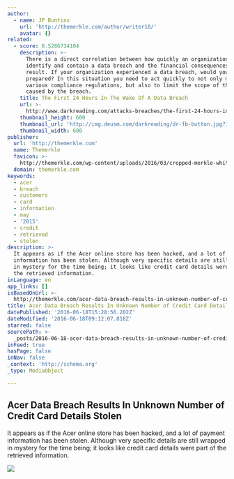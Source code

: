 ```yaml
---
author:
  - name: JP Buntinx
    url: 'http://themerkle.com/author/writer10/'
    avatar: {}
related:
  - score: 0.5286734104
    description: >-
      There is a direct correlation between how quickly an organization can
      identify and contain a data breach and the financial consequences that may
      result. If your organization experienced a data breach, would you be
      prepared? In this situation you need to act quickly to not only meet
      various compliance regulations, but also to limit the scope of the damage
      caused by the breach.
    title: The First 24 Hours In The Wake Of A Data Breach
    url: >-
      http://www.darkreading.com/attacks-breaches/the-first-24-hours-in-the-wake-of-a-data-breach/a/d-id/1321426
    thumbnail_height: 600
    thumbnail_url: 'http://img.deusm.com/darkreading/dr-fb-button.jpg?18328'
    thumbnail_width: 600
publisher:
  url: 'http://themerkle.com'
  name: Themerkle
  favicon: >-
    http://themerkle.com/wp-content/uploads/2016/03/cropped-merkle-white-1-192x192.png
  domain: themerkle.com
keywords:
  - acer
  - breach
  - customers
  - card
  - information
  - may
  - '2015'
  - credit
  - retrieved
  - stolen
description: >-
  It appears as if the Acer online store has been hacked, and a lot of payment
  information has been stolen. Although very specific details are still wrapped
  in mystery for the time being; it looks like credit card details were part of
  the retrieved information.
inLanguage: en
app_links: []
isBasedOnUrl: >-
  http://themerkle.com/acer-data-breach-results-in-unknown-number-of-credit-card-details-stolen/
title: Acer Data Breach Results In Unknown Number of Credit Card Details Stolen
datePublished: '2016-06-18T15:28:56.202Z'
dateModified: '2016-06-18T09:12:07.818Z'
starred: false
sourcePath: >-
  _posts/2016-06-18-acer-data-breach-results-in-unknown-number-of-credit-card-de.md
inFeed: true
hasPage: false
inNav: false
_context: 'http://schema.org'
_type: MediaObject

---
```

<article style=""><h1>Acer Data Breach Results In Unknown Number of Credit Card Details Stolen</h1><p>It appears as if the Acer online store has been hacked, and a lot of payment information has been stolen. Although very specific details are still wrapped in mystery for the time being; it looks like credit card details were part of the retrieved information.</p><img src="http://themerkle.com/wp-content/uploads/2016/06/shutterstock_329585456.jpg" /></article>